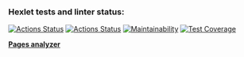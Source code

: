 ### Hexlet tests and linter status:
[![Actions Status](https://github.com/NikolayZemelko/python-project-83/workflows/hexlet-check/badge.svg)](https://github.com/NikolayZemelko/python-project-83/actions)
[![Actions Status](https://github.com/NikolayZemelko/python-project-83/workflows/main-check/badge.svg)](https://github.com/NikolayZemelko/python-project-83/actions)
[![Maintainability](https://api.codeclimate.com/v1/badges/594e0c67d9bc329208a4/maintainability)](https://codeclimate.com/github/NikolayZemelko/python-project-83/maintainability)
[![Test Coverage](https://api.codeclimate.com/v1/badges/594e0c67d9bc329208a4/test_coverage)](https://codeclimate.com/github/NikolayZemelko/python-project-83/test_coverage)

**[Pages analyzer](python-project-83-production-7eef.up.railway.app)**